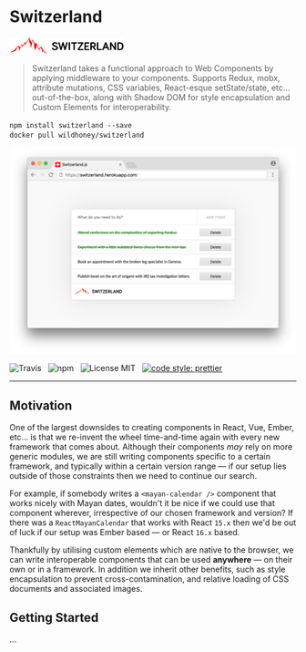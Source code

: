 # Switzerland

<img src="media/logo.png" alt="Switzerland" width="200" />

> Switzerland takes a functional approach to Web Components by applying middleware to your components. Supports Redux, mobx, attribute mutations, CSS variables, React-esque setState/state, etc&hellip; out-of-the-box, along with Shadow DOM for style encapsulation and Custom Elements for interoperability.

`npm install switzerland --save`
<br />
`docker pull wildhoney/switzerland`

![Screenshot](media/screenshot.png)

![Travis](http://img.shields.io/travis/Wildhoney/Switzerland.svg?style=flat-square)
&nbsp;
![npm](http://img.shields.io/npm/v/switzerland.svg?style=flat-square)
&nbsp;
![License MIT](http://img.shields.io/badge/license-mit-lightgrey.svg?style=flat-square)
&nbsp;
[![code style: prettier](https://img.shields.io/badge/code_style-prettier-ff69b4.svg?style=flat-square)](https://github.com/prettier/prettier)

---

## Motivation

One of the largest downsides to creating components in React, Vue, Ember, etc... is that we re-invent the wheel time-and-time again with every new framework that comes about. Although their components *may* rely on more generic modules, we are still writing components specific to a certain framework, and typically within a certain version range &mdash; if our setup lies outside of those constraints then we need to continue our search.

For example, if somebody writes a `<mayan-calendar />` component that works nicely with Mayan dates, wouldn't it be nice if we could use that component wherever, irrespective of our chosen framework and version? If there was a `ReactMayanCalendar` that works with React `15.x` then we'd be out of luck if our setup was Ember based &mdash; or React `16.x` based.

Thankfully by utilising custom elements which are native to the browser, we can write interoperable components that can be used **anywhere** &mdash; on their own or in a framework. In addition we inherit other benefits, such as style encapsulation to prevent cross-contamination, and relative loading of CSS documents and associated images.

## Getting Started

...
